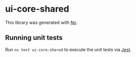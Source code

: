 # ui-core-shared

This library was generated with [Nx](https://nx.dev).

## Running unit tests

Run `nx test ui-core-shared` to execute the unit tests via [Jest](https://jestjs.io).
